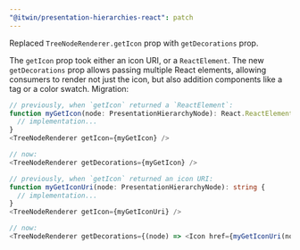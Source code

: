 ```yaml
---
"@itwin/presentation-hierarchies-react": patch
---
```


Replaced `TreeNodeRenderer.getIcon` prop with `getDecorations` prop.

The `getIcon` prop took either an icon URI, or a `ReactElement`. The new `getDecorations` prop allows passing multiple React elements, allowing consumers to render not just the icon, but also addition components like a tag or a color swatch. Migration:

```ts
// previously, when `getIcon` returned a `ReactElement`:
function myGetIcon(node: PresentationHierarchyNode): React.ReactElement {
  // implementation...
}
<TreeNodeRenderer getIcon={myGetIcon} />

// now:
<TreeNodeRenderer getDecorations={myGetIcon} />

// previously, when `getIcon` returned an icon URI:
function myGetIconUri(node: PresentationHierarchyNode): string {
  // implementation...
}
<TreeNodeRenderer getIcon={myGetIconUri} />

// now:
<TreeNodeRenderer getDecorations={(node) => <Icon href={myGetIconUri(node)} />} />
```
